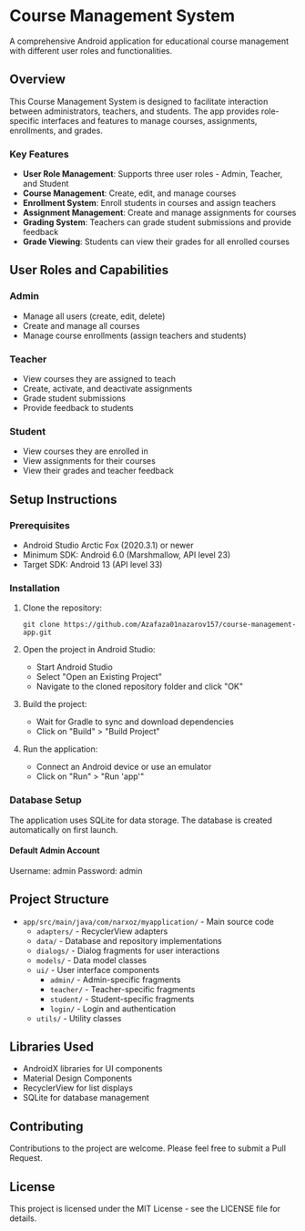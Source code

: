 # Course Management System

A comprehensive Android application for educational course management with different user roles and functionalities.

## Overview

This Course Management System is designed to facilitate interaction between administrators, teachers, and students. The app provides role-specific interfaces and features to manage courses, assignments, enrollments, and grades.

### Key Features

- **User Role Management**: Supports three user roles - Admin, Teacher, and Student
- **Course Management**: Create, edit, and manage courses
- **Enrollment System**: Enroll students in courses and assign teachers
- **Assignment Management**: Create and manage assignments for courses
- **Grading System**: Teachers can grade student submissions and provide feedback
- **Grade Viewing**: Students can view their grades for all enrolled courses

## User Roles and Capabilities

### Admin
- Manage all users (create, edit, delete)
- Create and manage all courses
- Manage course enrollments (assign teachers and students)

### Teacher
- View courses they are assigned to teach
- Create, activate, and deactivate assignments
- Grade student submissions
- Provide feedback to students

### Student
- View courses they are enrolled in
- View assignments for their courses
- View their grades and teacher feedback

## Setup Instructions

### Prerequisites
- Android Studio Arctic Fox (2020.3.1) or newer
- Minimum SDK: Android 6.0 (Marshmallow, API level 23)
- Target SDK: Android 13 (API level 33)

### Installation
1. Clone the repository:
   ```
   git clone https://github.com/Azafaza01nazarov157/course-management-app.git
   ```

2. Open the project in Android Studio:
   - Start Android Studio
   - Select "Open an Existing Project"
   - Navigate to the cloned repository folder and click "OK"

3. Build the project:
   - Wait for Gradle to sync and download dependencies
   - Click on "Build" > "Build Project"

4. Run the application:
   - Connect an Android device or use an emulator
   - Click on "Run" > "Run 'app'"

### Database Setup
The application uses SQLite for data storage. The database is created automatically on first launch.

#### Default Admin Account
Username: admin
Password: admin

## Project Structure

- `app/src/main/java/com/narxoz/myapplication/` - Main source code
  - `adapters/` - RecyclerView adapters
  - `data/` - Database and repository implementations
  - `dialogs/` - Dialog fragments for user interactions
  - `models/` - Data model classes
  - `ui/` - User interface components
    - `admin/` - Admin-specific fragments
    - `teacher/` - Teacher-specific fragments
    - `student/` - Student-specific fragments
    - `login/` - Login and authentication
  - `utils/` - Utility classes

## Libraries Used

- AndroidX libraries for UI components
- Material Design Components
- RecyclerView for list displays
- SQLite for database management

## Contributing

Contributions to the project are welcome. Please feel free to submit a Pull Request.

## License

This project is licensed under the MIT License - see the LICENSE file for details. 
